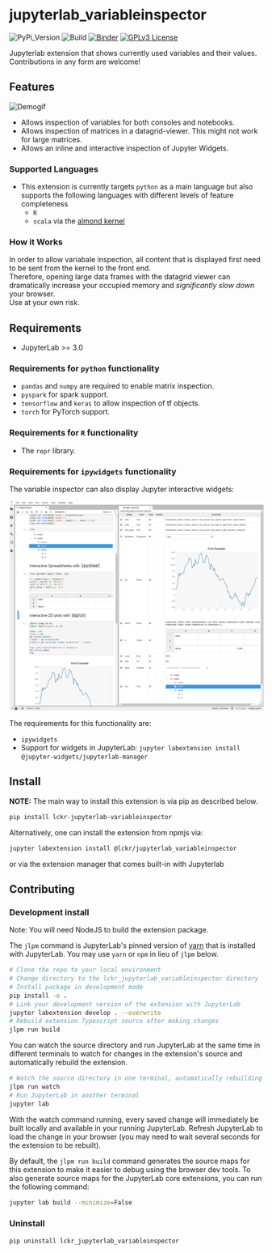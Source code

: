 # jupyterlab_variableinspector
![PyPi_Version](https://img.shields.io/pypi/v/lckr-jupyterlab-variableinspector)
![Build](https://github.com/lckr/jupyterlab-variableInspector/workflows/Build/badge.svg)
[![Binder](https://mybinder.org/badge_logo.svg)](https://mybinder.org/v2/gh/lckr/jupyterlab-variableInspector.git/master?urlpath=lab)
[![GPLv3 License](https://img.shields.io/badge/License-GPL%20v3-yellow.svg)](https://opensource.org/licenses/)

Jupyterlab extension that shows currently used variables and their values.  
Contributions in any form are welcome!



## Features

![Demogif](early_demo.gif)

- Allows inspection of variables for both consoles and notebooks.
- Allows inspection of matrices in a datagrid-viewer. This might not work for large matrices.
- Allows an inline and interactive inspection of Jupyter Widgets.

### Supported Languages
- This extension is currently targets `python` as a main language but also supports the following languages with different levels of feature completeness
  - `R`  
  - `scala` via the [almond kernel](https://github.com/almond-sh/almond)

  
### How it Works
In order to allow variabale inspection, all content that is displayed first need to be sent from the kernel to the front end.  
Therefore, opening large data frames with the datagrid viewer can dramatically increase your occupied memory and *significantly slow down* your browser.  
Use at your own risk.


## Requirements
* JupyterLab >= 3.0

### Requirements for `python` functionality
- `pandas` and `numpy` are required to enable matrix inspection.
- `pyspark` for spark support.
- `tensorflow` and `keras` to allow inspection of tf objects.
- `torch` for PyTorch support.

### Requirements for `R` functionality
- The `repr` library.
  

### Requirements for `ipywidgets` functionality

The variable inspector can also display Jupyter interactive widgets:

![ipywidgets](./ipywidgets.png)

The requirements for this functionality are:

- `ipywidgets`
- Support for widgets in JupyterLab: `jupyter labextension install @jupyter-widgets/jupyterlab-manager`


## Install
**NOTE:** The main way to install this extension is via pip as described below. 

```bash
pip install lckr-jupyterlab-variableinspector
```
Alternatively, one can install the extension from npmjs via:
```bash
jupyter labextension install @lckr/jupyterlab_variableinspector
```
or via the extension manager that comes built-in with Jupyterlab

## Contributing

### Development install

Note: You will need NodeJS to build the extension package.

The `jlpm` command is JupyterLab's pinned version of
[yarn](https://yarnpkg.com/) that is installed with JupyterLab. You may use
`yarn` or `npm` in lieu of `jlpm` below.

```bash
# Clone the repo to your local environment
# Change directory to the lckr_jupyterlab_variableinspector directory
# Install package in development mode
pip install -e .
# Link your development version of the extension with JupyterLab
jupyter labextension develop . --overwrite
# Rebuild extension Typescript source after making changes
jlpm run build
```

You can watch the source directory and run JupyterLab at the same time in different terminals to watch for changes in the extension's source and automatically rebuild the extension.

```bash
# Watch the source directory in one terminal, automatically rebuilding when needed
jlpm run watch
# Run JupyterLab in another terminal
jupyter lab
```

With the watch command running, every saved change will immediately be built locally and available in your running JupyterLab. Refresh JupyterLab to load the change in your browser (you may need to wait several seconds for the extension to be rebuilt).

By default, the `jlpm run build` command generates the source maps for this extension to make it easier to debug using the browser dev tools. To also generate source maps for the JupyterLab core extensions, you can run the following command:

```bash
jupyter lab build --minimize=False
```

### Uninstall

```bash
pip uninstall lckr_jupyterlab_variableinspector
```
